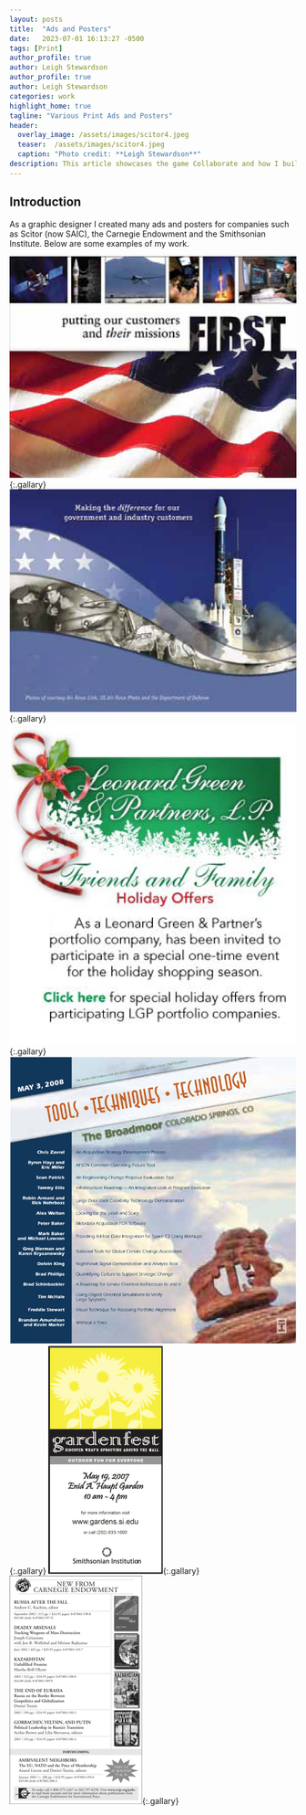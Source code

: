 ```yaml
---
layout: posts
title:  "Ads and Posters"
date:   2023-07-01 16:13:27 -0500
tags: [Print]
author_profile: true
author: Leigh Stewardson
author_profile: true
author: Leigh Stewardson
categories: work
highlight_home: true
tagline: "Various Print Ads and Posters"
header:
  overlay_image: /assets/images/scitor4.jpeg
  teaser:  /assets/images/scitor4.jpeg
  caption: "Photo credit: **Leigh Stewardson**"
description: This article showcases the game Collaborate and how I build it.
---
```


## Introduction
As a graphic designer I created many ads and posters for companies such as Scitor (now SAIC), the Carnegie Endowment and the Smithsonian Institute. Below are some examples of my work.

![Scitor1](/assets/images/scitor1.jpeg){:.gallary}
![Scitor2](/assets//images/scitor2.jpeg){:.gallary}
![Scitor3](/assets/images/scitor3.png){:.gallary}
![Scitor4](/assets/images/scitor4.jpeg){:.gallary}
![Smithsonian](/assets//images/smitsonian1.gif){:.gallary}
![Carnegie](/assets//images/carnegie1.gif){:.gallary}
